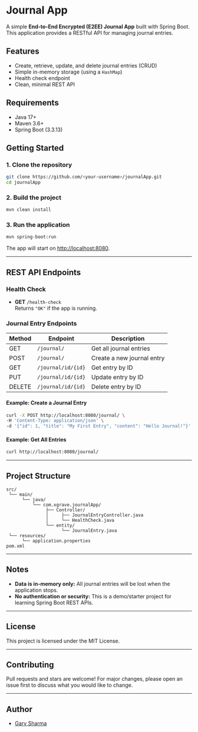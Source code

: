 # Journal App

A simple **End-to-End Encrypted (E2EE) Journal App** built with Spring Boot. This application provides a RESTful API for managing journal entries.

## Features

- Create, retrieve, update, and delete journal entries (CRUD)
- Simple in-memory storage (using a `HashMap`)
- Health check endpoint
- Clean, minimal REST API

## Requirements

- Java 17+
- Maven 3.6+
- Spring Boot (3.3.13)

## Getting Started

### 1. Clone the repository

```bash
git clone https://github.com/<your-username>/journalApp.git
cd journalApp
```

### 2. Build the project

```bash
mvn clean install
```

### 3. Run the application

```bash
mvn spring-boot:run
```

The app will start on [http://localhost:8080](http://localhost:8080).

---

## REST API Endpoints

### Health Check

- **GET** `/health-check`  
  Returns `"OK"` if the app is running.

### Journal Entry Endpoints

| Method | Endpoint                  | Description                     |
|--------|--------------------------|---------------------------------|
| GET    | `/journal/`              | Get all journal entries         |
| POST   | `/journal/`              | Create a new journal entry      |
| GET    | `/journal/id/{id}`       | Get entry by ID                 |
| PUT    | `/journal/id/{id}`       | Update entry by ID              |
| DELETE | `/journal/id/{id}`       | Delete entry by ID              |

#### Example: Create a Journal Entry

```bash
curl -X POST http://localhost:8080/journal/ \
-H 'Content-Type: application/json' \
-d '{"id": 1, "title": "My First Entry", "content": "Hello Journal!"}'
```

#### Example: Get All Entries

```bash
curl http://localhost:8080/journal/
```

---

## Project Structure

```
src/
 └── main/
      └── java/
          └── com.xgrave.journalApp/
               ├── Controller/
               │     ├── JournalEntryController.java
               │     └── HealthCheck.java
               └── entity/
                     └── JournalEntry.java
 └── resources/
      └── application.properties
pom.xml
```

---

## Notes

- **Data is in-memory only:** All journal entries will be lost when the application stops.
- **No authentication or security:** This is a demo/starter project for learning Spring Boot REST APIs.

---

## License

This project is licensed under the MIT License.

---

## Contributing

Pull requests and stars are welcome! For major changes, please open an issue first to discuss what you would like to change.

---

## Author

- [Garv Sharma](https://github.com/garvsharmxa)
